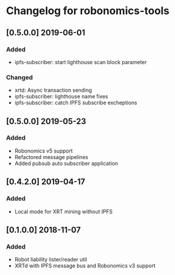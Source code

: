 # Changelog for robonomics-tools

## [0.5.0.0] 2019-06-01
### Added
- ipfs-subscriber: start lighthouse scan block parameter

### Changed 
- xrtd: Async transaction sending
- ipfs-subscriber: lighthouse name fixes
- ipfs-subscriber: catch IPFS subscribe excheptions

## [0.5.0.0] 2019-05-23
### Added
- Robonomics v5 support
- Refactored message pipelines
- Added pubsub auto subscriber application

## [0.4.2.0] 2019-04-17
### Added
- Local mode for XRT mining without IPFS

## [0.1.0.0] 2018-11-07
### Added
- Robot liability lister/reader util
- XRTd with IPFS message bus and Robonomics v3 support
